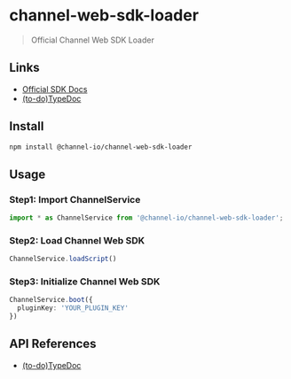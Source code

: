 # channel-web-sdk-loader
> Official Channel Web SDK Loader

## Links
- [Official SDK Docs](https://developers.channel.io/docs/web-channelio)
- [(to-do)TypeDoc](https://developers.channel.io/docs/web-channelio)

## Install
```bash
npm install @channel-io/channel-web-sdk-loader
```

## Usage

### Step1: Import ChannelService
```typescript
import * as ChannelService from '@channel-io/channel-web-sdk-loader';
```

### Step2: Load Channel Web SDK
```typescript
ChannelService.loadScript()
```

### Step3: Initialize Channel Web SDK
```typescript
ChannelService.boot({
  pluginKey: 'YOUR_PLUGIN_KEY'
})
```

## API References
- [(to-do)TypeDoc](https://developers.channel.io/docs/web-channelio)